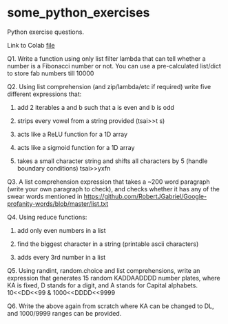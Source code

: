 # some_python_exercises
Python exercise questions. 

Link to Colab [file](https://colab.research.google.com/drive/1uTCFP2Wu0i1vpgyjzRxSoLARFEOmaRU7?usp=sharing)


Q1. Write a function using only list filter lambda that can tell whether a number is a Fibonacci number or not. You can use a pre-calculated list/dict to store fab numbers till 10000 

Q2. Using list comprehension (and zip/lambda/etc if required) write five different expressions that:

1. add 2 iterables a and b such that a is even and b is odd

2. strips every vowel from a string provided (tsai>>t s)

3. acts like a ReLU function for a 1D array

4. acts like a sigmoid function for a 1D array

5. takes a small character string and shifts all characters by 5 (handle boundary conditions) tsai>>yxfn

Q3. A list comprehension expression that takes a ~200 word paragraph (write your own paragraph to check), and checks whether it has any of the swear words mentioned in https://github.com/RobertJGabriel/Google-profanity-words/blob/master/list.txt 

Q4. Using reduce functions:

1. add only even numbers in a list

2. find the biggest character in a string (printable ascii characters)

3. adds every 3rd number in a list

Q5. Using randint, random.choice and list comprehensions, write an expression that generates 15 random KADDAADDDD number plates, where KA is fixed, D stands for a digit, and A stands for Capital alphabets. 10<<DD<<99 & 1000<<DDDD<<9999 

Q6. Write the above again from scratch where KA can be changed to DL, and 1000/9999 ranges can be provided.
